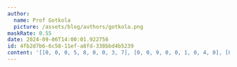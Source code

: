 ```yaml
---
author:
  name: Prof Gotkola
  picture: /assets/blog/authors/gotkola.png
maskRate: 0.55
date: 2024-09-06T14:00:01.922756
id: 4fb2d7b6-6c58-11ef-a8fd-338bbd4b5239
content: '[[0, 0, 0, 5, 8, 0, 0, 3, 7], [0, 0, 9, 0, 0, 1, 0, 4, 0], [0, 4, 5, 3, 0, 9, 0, 8, 6], [6, 0, 0, 1, 0, 5, 0, 9, 0], [4, 5, 0, 7, 0, 0, 6, 0, 1], [1, 0, 0, 0, 6, 3, 4, 5, 0], [0, 0, 2, 0, 0, 0, 0, 1, 9], [9, 7, 0, 0, 0, 2, 5, 0, 0], [0, 0, 4, 0, 0, 6, 0, 7, 0]]'
---
```


